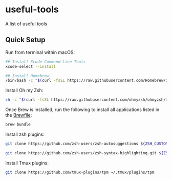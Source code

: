# useful-tools

A list of useful tools

## Quick Setup

Run from terminal within macOS:

```bash
## Install Xcode Command Line Tools
xcode-select --install

## Install Homebrew
/bin/bash -c "$(curl -fsSL https://raw.githubusercontent.com/Homebrew/install/HEAD/install.sh)"
```

Install Oh my Zsh:

```bash
sh -c "$(curl -fsSL https://raw.githubusercontent.com/ohmyzsh/ohmyzsh/master/tools/install.sh)"
```

Once Brew is installed, run the following to install all applications listed in the [Brewfile](./Brewfile):

```bash
brew bundle
```

Install zsh plugins:

```bash
git clone https://github.com/zsh-users/zsh-autosuggestions ${ZSH_CUSTOM:-~/.oh-my-zsh/custom}/plugins/zsh-autosuggestions

git clone https://github.com/zsh-users/zsh-syntax-highlighting.git ${ZSH_CUSTOM:-~/.oh-my-zsh/custom}/plugins/zsh-syntax-highlighting
```

Install Tmux plugins:

```bash
git clone https://github.com/tmux-plugins/tpm ~/.tmux/plugins/tpm
```
